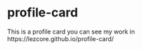 # profile-card
<p>This is a profile card you can see my work in https://lezcore.github.io/profile-card/</p>
